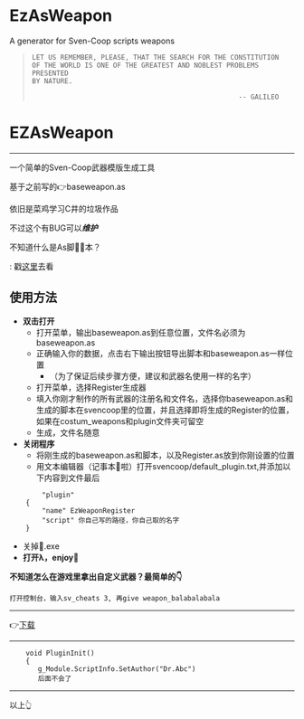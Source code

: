 # EzAsWeapon
A generator for Sven-Coop scripts weapons

>     LET US REMEMBER, PLEASE, THAT THE SEARCH FOR THE CONSTITUTION
>     OF THE WORLD IS ONE OF THE GREATEST AND NOBLEST PROBLEMS PRESENTED 
>     BY NATURE.
> 
>                                                        -- GALILEO

# EZAsWeapon

----

一个简单的Sven-Coop武器模版生成工具

基于之前写的👉baseweapon.as

依旧是菜鸡学习C井的垃圾作品

不过这个有BUG可以***维护***

不知道什么是As脚🦶🏿本？

: 戳[这里](https://github.com/baso88/SC_AngelScript/wiki)去看

使用方法
----
- **双击打开**
   - 打开菜单，输出baseweapon.as到任意位置，文件名必须为baseweapon.as
   - 正确输入你的数据，点击右下输出按钮导出脚本和baseweapon.as一样位置
      - （为了保证后续步骤方便，建议和武器名使用一样的名字）
   - 打开菜单，选择Register生成器
   - 填入你刚才制作的所有武器的注册名和文件名，选择你baseweapon.as和生成的脚本在svencoop里的位置，并且选择即将生成的Register的位置，如果在costum_weapons和plugin文件夹可留空
   - 生成，文件名随意
- **关闭程序**
   - 将刚生成的baseweapon.as和脚本，以及Register.as放到你刚设置的位置
   - 用文本编辑器（记事本📝啦）打开svencoop/default_plugin.txt,并添加以下内容到文件最后
```
     	"plugin"
	{
		"name" EzWeaponRegister
		"script" 你自己写的路径，你自己取的名字
	}
```

   - 关掉📝.exe
- **打开λ，enjoy🤗**

__不知道怎么在游戏里拿出自定义武器？最简单的👇__

`打开控制台，输入sv_cheats 3, 再give weapon_balabalabala`
***

👉[下载](https://github.com/DrAbcrealone/EzAsWeapon/releases)

---
```
    void PluginInit()
    {
       g_Module.ScriptInfo.SetAuthor("Dr.Abc")
       后面不会了
```
***
以上👆
